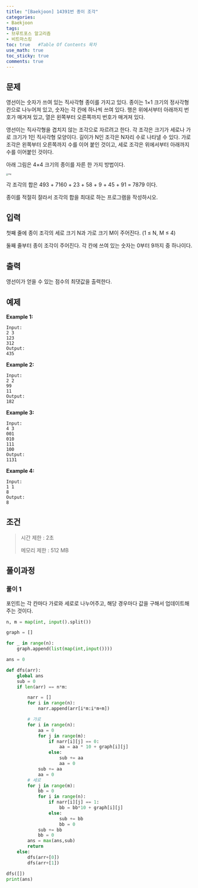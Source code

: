 ```yaml
---
title: "[Baekjoon] 14391번 종이 조각"
categories: 
- Baekjoon
tags:
- 브루트포스 알고리즘
- 비트마스킹
toc: true   #Table Of Contents 목차 
use_math: true
toc_sticky: true
comments: true
---
```


## 문제

영선이는 숫자가 쓰여 있는 직사각형 종이를 가지고 있다. 종이는 1×1 크기의 정사각형 칸으로 나누어져 있고, 숫자는 각 칸에 하나씩 쓰여 있다. 행은 위에서부터 아래까지 번호가 매겨져 있고, 열은 왼쪽부터 오른쪽까지 번호가 매겨져 있다.

영선이는 직사각형을 겹치지 않는 조각으로 자르려고 한다. 각 조각은 크기가 세로나 가로 크기가 1인 직사각형 모양이다. 길이가 N인 조각은 N자리 수로 나타낼 수 있다. 가로 조각은 왼쪽부터 오른쪽까지 수를 이어 붙인 것이고, 세로 조각은 위에서부터 아래까지 수를 이어붙인 것이다.

아래 그림은 4×4 크기의 종이를 자른 한 가지 방법이다.

<img src="https://onlinejudgeimages.s3-ap-northeast-1.amazonaws.com/problem/14391/1.png" alt="img" style="zoom: 33%;" />

각 조각의 합은 493 + 7160 + 23 + 58 + 9 + 45 + 91 = 7879 이다.

종이를 적절히 잘라서 조각의 합을 최대로 하는 프로그램을 작성하시오.

## 입력

첫째 줄에 종이 조각의 세로 크기 N과 가로 크기 M이 주어진다. (1 ≤ N, M ≤ 4)

둘째 줄부터 종이 조각이 주어진다. 각 칸에 쓰여 있는 숫자는 0부터 9까지 중 하나이다.

## 출력

영선이가 얻을 수 있는 점수의 최댓값을 출력한다.

## 예제

**Example 1:**

```
Input: 
2 3
123
312
Output: 
435
```

**Example 2:**

```
Input:
2 2
99
11
Output:
182
```

**Example 3:**

```
Input:
4 3
001
010
111
100
Output:
1131
```

**Example 4:**

```
Input:
1 1
8
Output:
8
```

## 조건

> 시간 제한 : 2초
>
> 메모리 제한 : 512 MB

## 풀이과정

### 풀이 1

포인트는 각 칸마다 가로와 세로로 나누어주고, 해당 경우마다 값을 구해서 업데이트해주는 것이다.

```python
n, m = map(int, input().split())

graph = []

for _ in range(n):
    graph.append(list(map(int,input())))

ans = 0

def dfs(arr):
    global ans
    sub = 0
    if len(arr) == n*m:

        narr = []
        for i in range(n):
            narr.append(arr[i*m:i*m+m])

        # 가로
        for i in range(n):
            aa = 0
            for j in range(m):
                if narr[i][j] == 0:
                    aa = aa * 10 + graph[i][j]
                else:
                    sub += aa
                    aa = 0
            sub += aa
            aa = 0
        # 세로
        for j in range(m):
            bb = 0
            for i in range(n):
                if narr[i][j] == 1:
                    bb = bb*10 + graph[i][j]
                else:
                    sub += bb
                    bb = 0
            sub += bb
            bb = 0
        ans = max(ans,sub)
        return
    else:
        dfs(arr+[0])
        dfs(arr+[1])

dfs([])
print(ans)
```



